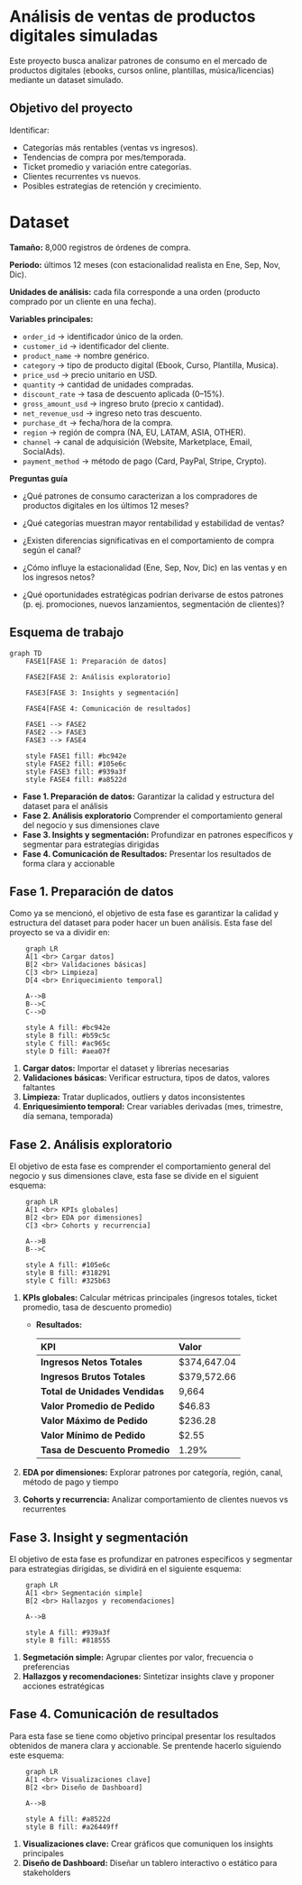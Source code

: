 
# Análisis de ventas de productos digitales simuladas

Este proyecto busca analizar patrones de consumo en el mercado de productos digitales (ebooks, cursos online, plantillas, música/licencias) mediante un dataset simulado. 


## Objetivo del proyecto

Identificar:

- Categorías más rentables (ventas vs ingresos).
- Tendencias de compra por mes/temporada.
- Ticket promedio y variación entre categorías.
- Clientes recurrentes vs nuevos.
- Posibles estrategias de retención y crecimiento.

# Dataset 
**Tamaño:** 8,000 registros de órdenes de compra.

**Periodo:** últimos 12 meses (con estacionalidad realista en Ene, Sep, Nov, Dic).

**Unidades de análisis:** cada fila corresponde a una orden (producto comprado por un cliente en una fecha).

**Variables principales:**
- `order_id` → identificador único de la orden.
- `customer_id` → identificador del cliente.
- `product_name` → nombre genérico.
- `category` → tipo de producto digital (Ebook, Curso, Plantilla, Musica).
- `price_usd` → precio unitario en USD.
- `quantity` → cantidad de unidades compradas.
- `discount_rate` → tasa de descuento aplicada (0–15%).
- `gross_amount_usd` → ingreso bruto (precio x cantidad).
- `net_revenue_usd` → ingreso neto tras descuento.
- `purchase_dt` → fecha/hora de la compra.
- `region` → región de compra (NA, EU, LATAM, ASIA, OTHER).
- `channel` → canal de adquisición (Website, Marketplace, Email, SocialAds).
- `payment_method` → método de pago (Card, PayPal, Stripe, Crypto).

**Preguntas guía**
- ¿Qué patrones de consumo caracterizan a los compradores de productos digitales en los últimos 12 meses?

- ¿Qué categorías muestran mayor rentabilidad y estabilidad de ventas?

- ¿Existen diferencias significativas en el comportamiento de compra según el canal?

- ¿Cómo influye la estacionalidad (Ene, Sep, Nov, Dic) en las ventas y en los ingresos netos?

- ¿Qué oportunidades estratégicas podrían derivarse de estos patrones (p. ej. promociones, nuevos lanzamientos, segmentación de clientes)?


## Esquema de trabajo 

```mermaid
graph TD
    FASE1[FASE 1: Preparación de datos]
    
    FASE2[FASE 2: Análisis exploratorio]
    
    FASE3[FASE 3: Insights y segmentación]
    
    FASE4[FASE 4: Comunicación de resultados]
    
    FASE1 --> FASE2
    FASE2 --> FASE3
    FASE3 --> FASE4
    
    style FASE1 fill: #bc942e
    style FASE2 fill: #105e6c
    style FASE3 fill: #939a3f
    style FASE4 fill: #a8522d
```

- **Fase 1. Preparación de datos:** Garantizar la calidad y estructura del dataset para el análisis 
- **Fase 2. Análisis exploratorio** Comprender el comportamiento general del negocio y sus dimensiones clave
- **Fase 3. Insights y segmentación:**  Profundizar en patrones específicos y segmentar para estrategías dirigidas
- **Fase 4. Comunicación de Resultados:** Presentar los resultados de forma clara y accionable

## Fase 1. Preparación de datos
Como ya se mencionó, el objetivo de esta fase es garantizar la calidad y estructura del dataset para poder hacer un buen análisis. Esta fase del proyecto se va a dividir en: 

```mermaid 
    graph LR
    A[1 <br> Cargar datos]
    B[2 <br> Validaciones básicas]
    C[3 <br> Limpieza]
    D[4 <br> Enriquecimiento temporal] 
    
    A-->B
    B-->C
    C-->D

    style A fill: #bc942e
    style B fill: #b59c5c
    style C fill: #ac965c
    style D fill: #aea07f
```

1. **Cargar datos:** Importar el dataset y librerías necesarias
2. **Validaciones básicas:** Verificar estructura, tipos de datos, valores faltantes
3. **Limpieza:** Tratar duplicados, outliers y datos inconsistentes
4. **Enriquesimiento temporal:** Crear variables derivadas (mes, trimestre, día semana, temporada)

## Fase 2. Análisis exploratorio 
El objetivo de esta fase es comprender el comportamiento general del negocio y sus dimensiones clave, esta fase se divide en el siguient esquema:

```mermaid
    graph LR
    A[1 <br> KPIs globales]
    B[2 <br> EDA por dimensiones]
    C[3 <br> Cohorts y recurrencia]
    
    A-->B
    B-->C

    style A fill: #105e6c
    style B fill: #318291
    style C fill: #325b63

```

1. **KPIs globales:**  Calcular métricas principales (ingresos totales, ticket promedio, tasa de descuento promedio)
    
    - **Resultados:**
    
        | KPI | Valor |
        | :--- | :--- |
        | **Ingresos Netos Totales** | $374,647.04 |
        | **Ingresos Brutos Totales** | $379,572.66 |
        | **Total de Unidades Vendidas** | 9,664 |
        | **Valor Promedio de Pedido** | $46.83 |
        | **Valor Máximo de Pedido** | $236.28 |
        | **Valor Mínimo de Pedido** | $2.55 |
        | **Tasa de Descuento Promedio** | 1.29% |

2. **EDA por dimensiones:** Explorar patrones por categoría, región, canal, método de pago y tiempo
3. **Cohorts y recurrencia:** Analizar comportamiento de clientes nuevos vs recurrentes

## Fase 3. Insight y segmentación 
El objetivo de esta fase es profundizar en patrones específicos y segmentar para estrategias dirigidas, se dividirá en el siguiente esquema:

```mermaid
    graph LR
    A[1 <br> Segmentación simple]
    B[2 <br> Hallazgos y recomendaciones]
    
    A-->B

    style A fill: #939a3f
    style B fill: #818555

```

1. **Segmetación simple:** Agrupar clientes por valor, frecuencia o preferencias
2. **Hallazgos y recomendaciones:** Sintetizar insights clave y proponer acciones estratégicas

## Fase 4. Comunicación de resultados 

Para esta fase se tiene como objetivo principal presentar los resultados obtenidos de manera clara y accionable. Se prentende hacerlo siguiendo este esquema:

```mermaid
    graph LR 
    A[1 <br> Visualizaciones clave]
    B[2 <br> Diseño de Dashboard]
    
    A-->B

    style A fill: #a8522d
    style B fill: #a26449ff
```

1. **Visualizaciones clave:** Crear gráficos que comuniquen los insights principales
2. **Diseño de Dashboard:** Diseñar un tablero interactivo o estático para stakeholders

